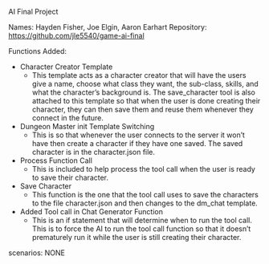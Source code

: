 ﻿AI Final Project  

Names: Hayden Fisher, Joe Elgin, Aaron Earhart Repository:[ https://github.com/jle5540/game-ai-final ](https://github.com/jle5540/game-ai-final) 

Functions Added: 

- Character Creator Template 
  - This template acts as a character creator that will have the users give a name, choose what class they want, the sub-class, skills, and what the character’s background is. The save\_character tool is also attached to this template so that when the user is done creating their character, they can then save them and reuse them whenever they connect in the future. 
- Dungeon Master init Template Switching 
  - This is so that whenever the user connects to the server it won’t have then create a character if they have one saved. The saved character is in the character.json file. 
- Process Function Call 
  - This is included to help process the tool call when the user is ready to save their character. 
- Save Character 
  - This function is the one that the tool call uses to save the characters to the file character.json and then changes to the dm\_chat template. 
- Added Tool call in Chat Generator Function 
  - This is an if statement that will determine when to run the tool call. This is to force the AI to run the tool call function so that it doesn’t prematurely run it while the user is still creating their character. 

scenarios:
NONE